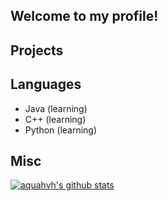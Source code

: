 ## Welcome to my profile!
<!--##### Feel free to make pull requests on any of my repos - I am always open to improvements and feedback!-->

## Projects

## Languages
* Java (learning)
* C++ (learning)
* Python (learning)

## Misc
[![aquahvh's github stats](https://github-readme-stats.vercel.app/api?username=3s0&count_private=true&theme=dracula)](https://github.com/anuraghazra/github-readme-stats)

